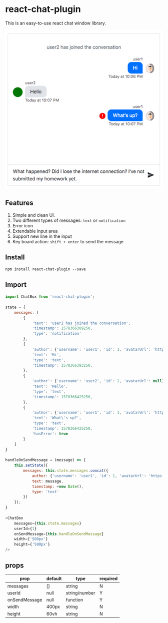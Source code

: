 # react-chat-plugin

This is an easy-to-use react chat window library. 

![screenshot 1](./screenshots/s1.png)

## Features
1. Simple and clean UI.
2. Two different types of messages: `text` or `notification`
3. Error icon
5. Extendable input area
6. Support new line in the input
7. Key board action: `shift + enter` to send the message

## Install
```shell
npm install react-chat-plugin --save
```

## Import
```javascript
import ChatBox from 'react-chat-plugin';

state = {
    messages: [
        {
            'text': 'user2 has joined the conversation',
            'timestamp': 1578366389250,
            'type': 'notification'
        },
        {
            'author': {'username': 'user1', 'id': 1, 'avatarUrl': 'https://image.flaticon.com/icons/svg/2446/2446032.svg'},
            'text': 'Hi',
            'type': 'text',
            'timestamp': 1578366393250,
        },
        {
            'author': {'username': 'user2', 'id': 2, 'avatarUrl': null},
            'text': 'Hello',
            'type': 'text',
            'timestamp': 1578366425250,
        },
        {
            'author': {'username': 'user1', 'id': 1, 'avatarUrl': 'https://image.flaticon.com/icons/svg/2446/2446032.svg'},
            'text': 'What\'s up?',
            'type': 'text',
            'timestamp': 1578366425250,
            'hasError': true
        }
    ]
}

handleOnSendMessage = (message) => {
    this.setState({
        messages: this.state.messages.concat({
            author: {'username': 'user1', 'id': 1, 'avatarUrl': 'https://image.flaticon.com/icons/svg/2446/2446032.svg'},
            text: message,
            timestamp: +new Date(),
            type: 'text'
        })
    });
}

<ChatBox
    messages={this.state.messages}
    userId={1}
    onSendMessage={this.handleOnSendMessage}
    width={'500px'}
    height={'500px'}
/>
```

## props
| prop | default | type | required |
| ---- | ---- | ---- | ---- |
| messages | [] | string | N |
| userId | null | string/number | Y |
| onSendMessage | null | function | Y |
| width | 400px | string | N |
| height | 60vh | string | N |


